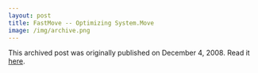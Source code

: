 ```yaml
---
layout: post
title: FastMove -- Optimizing System.Move
image: /img/archive.png
---
```

This archived post was originally published on December 4, 2008. Read it [here](/alex.ciobanu.org/indexba52.html).
